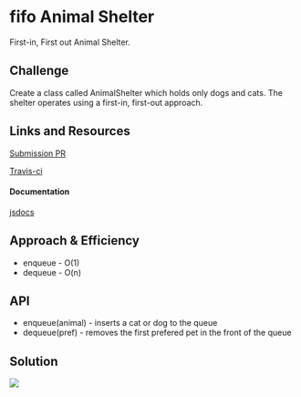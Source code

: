# fifo Animal Shelter

First-in, First out Animal Shelter.

## Challenge

Create a class called AnimalShelter which holds only dogs and cats. The shelter operates using a first-in, first-out approach.

## Links and Resources
[Submission PR]()

[Travis-ci]()

#### Documentation
[jsdocs]()

## Approach & Efficiency
* enqueue - O(1)
* dequeue - O(n)

## API
* enqueue(animal) - inserts a cat or dog to the queue
* dequeue(pref) - removes the first prefered pet in the front of the queue


## Solution

![](UML)